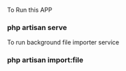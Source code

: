 To Run this APP
### php artisan serve
To run background file importer service
### php artisan import:file
